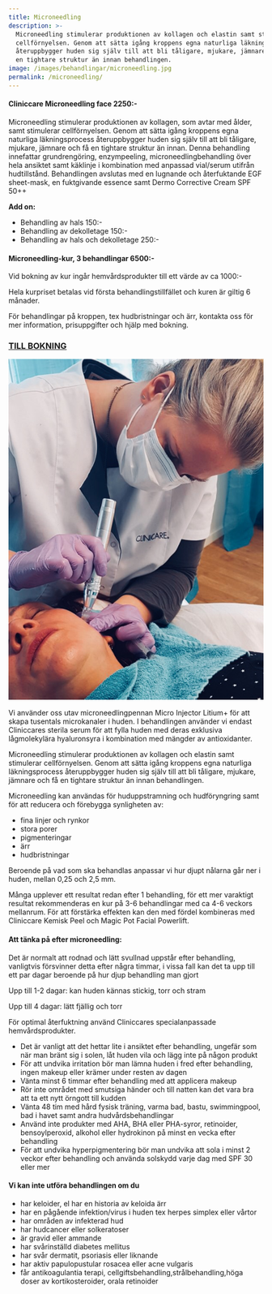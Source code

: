 ```yaml
---
title: Microneedling
description: >-
  Microneedling stimulerar produktionen av kollagen och elastin samt stimulerar
  cellförnyelsen. Genom att sätta igång kroppens egna naturliga läkningsprocess
  återuppbygger huden sig själv till att bli tåligare, mjukare, jämnare och få
  en tightare struktur än innan behandlingen.
image: /images/behandlingar/microneedling.jpg
permalink: /microneedling/
---
```


#### Cliniccare Microneedling face 2250:-

Microneedling stimulerar produktionen av kollagen, som avtar med &aring;lder, samt stimulerar cellförnyelsen. Genom att sätta ig&aring;ng kroppens egna naturliga läkningsprocess &aring;teruppbygger huden sig själv till att bli t&aring;ligare, mjukare, jämnare och f&aring; en tightare struktur än innan. Denna behandling innefattar grundrengöring, enzympeeling, microneedlingbehandling över hela ansiktet samt käklinje i kombination med anpassad vial/serum utifr&aring;n hudtillst&aring;nd. Behandlingen avslutas med en lugnande och &aring;terfuktande EGF sheet-mask, en fuktgivande essence samt Dermo Corrective Cream SPF 50++

**Add on:**

* Behandling av hals 150:-
* Behandling av dekolletage 150:-
* Behandling av hals och dekolletage 250:-

#### Microneedling-kur, 3 behandlingar 6500:-

Vid bokning av kur ing&aring;r hemv&aring;rdsprodukter till ett värde av ca 1000:-

Hela kurpriset betalas vid första behandlingstillfället och kuren är giltig 6 m&aring;nader.

För behandlingar p&aring; kroppen, tex hudbristningar och ärr, kontakta oss för mer information, prisuppgifter och hjälp med bokning.

### [TILL BOKNING](/bokning/)

![4349D29E-3F47-423D-8C5A-A73407A0B80D](/images/arkivbilder/4349d29e-3f47-423d-8c5a-a73407a0b80d.jpeg?w=450)

Vi använder oss utav microneedlingpennan Micro Injector Litium+ för att skapa tusentals microkanaler i huden. I behandlingen använder vi endast Cliniccares sterila serum för att fylla huden med deras exklusiva l&aring;gmolekylära hyaluronsyra i kombination med mängder av antioxidanter.

Microneedling stimulerar produktionen av kollagen och elastin samt stimulerar cellförnyelsen. Genom att sätta ig&aring;ng kroppens egna naturliga läkningsprocess &aring;teruppbygger huden sig själv till att bli t&aring;ligare, mjukare, jämnare och f&aring; en tightare struktur än innan behandlingen.

Microneedling kan användas för huduppstramning och hudföryngring samt för att reducera och förebygga synligheten av:

* fina linjer och rynkor
* stora porer
* pigmenteringar
* ärr
* hudbristningar

Beroende p&aring; vad som ska behandlas anpassar vi hur djupt n&aring;larna g&aring;r ner i huden, mellan 0,25 och 2,5 mm.

M&aring;nga upplever ett resultat redan efter 1 behandling, för ett mer varaktigt resultat rekommenderas en kur p&aring; 3-6 behandlingar med ca 4-6 veckors mellanrum. För att förstärka effekten kan den med fördel kombineras med Cliniccare Kemisk Peel och Magic Pot Facial Powerlift.

#### Att tänka p&aring; efter microneedling:

Det är normalt att rodnad och lätt svullnad uppst&aring;r efter behandling, vanligtvis försvinner detta efter n&aring;gra timmar, i vissa fall kan det ta upp till ett par dagar beroende p&aring; hur djup behandling man gjort

Upp till 1-2 dagar: kan huden kännas stickig, torr och stram

Upp till 4 dagar: lätt fjällig och torr

För optimal &aring;terfuktning använd Cliniccares specialanpassade hemv&aring;rdsprodukter.

* Det är vanligt att det hettar lite i ansiktet efter behandling, ungefär som när man bränt sig i solen, l&aring;t huden vila och lägg inte p&aring; n&aring;gon produkt
* För att undvika irritation bör man lämna huden i fred efter behandling, ingen makeup eller krämer under resten av dagen
* Vänta minst 6 timmar efter behandling med att applicera makeup
* Rör inte omr&aring;det med smutsiga händer och till natten kan det vara bra att ta ett nytt örngott till kudden
* Vänta 48 tim med h&aring;rd fysisk träning, varma bad, bastu, swimmingpool, bad i havet samt andra hudv&aring;rdsbehandlingar
* Använd inte produkter med AHA, BHA eller PHA-syror, retinoider, bensoylperoxid, alkohol eller hydrokinon p&aring; minst en vecka efter behandling
* För att undvika hyperpigmentering bör man undvika att sola i minst 2 veckor efter behandling och använda solskydd varje dag med SPF 30 eller mer

#### Vi kan inte utföra behandlingen om du

* har keloider, el har en historia av keloida ärr
* har en p&aring;g&aring;ende infektion/virus i huden tex herpes simplex eller v&aring;rtor
* har omr&aring;den av infekterad hud
* har hudcancer eller solkeratoser
* är gravid eller ammande
* har sv&aring;rinställd diabetes mellitus
* har sv&aring;r dermatit, psoriasis eller liknande
* har aktiv papulopustular rosacea eller acne vulgaris
* f&aring;r antikoagulantia terapi, cellgiftsbehandling,str&aring;lbehandling,höga doser av kortikosteroider, orala retinoider